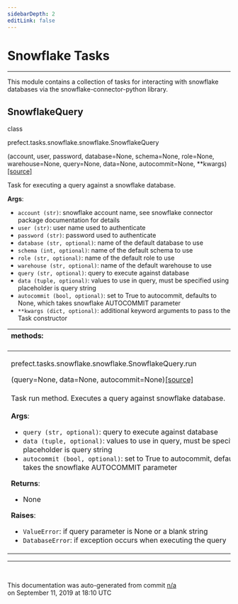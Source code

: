 ```yaml
---
sidebarDepth: 2
editLink: false
---
```

# Snowflake Tasks
---
This module contains a collection of tasks for interacting with snowflake databases via
the snowflake-connector-python library.
 ## SnowflakeQuery
 <div class='class-sig' id='prefect-tasks-snowflake-snowflake-snowflakequery'><p class="prefect-sig">class </p><p class="prefect-class">prefect.tasks.snowflake.snowflake.SnowflakeQuery</p>(account, user, password, database=None, schema=None, role=None, warehouse=None, query=None, data=None, autocommit=None, **kwargs)<span class="source"><a href="https://github.com/PrefectHQ/prefect/blob/master/src/prefect/tasks/snowflake/snowflake.py#L7">[source]</a></span></div>

Task for executing a query against a snowflake database.

**Args**:     <ul class="args"><li class="args">`account (str)`: snowflake account name, see snowflake connector          package documentation for details     </li><li class="args">`user (str)`: user name used to authenticate     </li><li class="args">`password (str)`: password used to authenticate     </li><li class="args">`database (str, optional)`: name of the default database to use     </li><li class="args">`schema (int, optional)`: name of the default schema to use     </li><li class="args">`role (str, optional)`: name of the default role to use     </li><li class="args">`warehouse (str, optional)`: name of the default warehouse to use     </li><li class="args">`query (str, optional)`: query to execute against database     </li><li class="args">`data (tuple, optional)`: values to use in query, must be specified using placeholder is query string     </li><li class="args">`autocommit (bool, optional)`: set to True to autocommit, defaults to None, which         takes snowflake AUTOCOMMIT parameter     </li><li class="args">`**kwargs (dict, optional)`: additional keyword arguments to pass to the         Task constructor</li></ul>

|methods: &nbsp;&nbsp;&nbsp;&nbsp;&nbsp;&nbsp;&nbsp;&nbsp;&nbsp;&nbsp;&nbsp;&nbsp;&nbsp;&nbsp;&nbsp;&nbsp;&nbsp;&nbsp;&nbsp;&nbsp;&nbsp;&nbsp;&nbsp;&nbsp;&nbsp;&nbsp;&nbsp;&nbsp;&nbsp;&nbsp;&nbsp;&nbsp;&nbsp;&nbsp;&nbsp;&nbsp;&nbsp;&nbsp;&nbsp;&nbsp;&nbsp;&nbsp;&nbsp;&nbsp;&nbsp;&nbsp;&nbsp;&nbsp;&nbsp;&nbsp;&nbsp;&nbsp;&nbsp;&nbsp;&nbsp;&nbsp;&nbsp;&nbsp;&nbsp;&nbsp;&nbsp;&nbsp;&nbsp;&nbsp;&nbsp;&nbsp;&nbsp;&nbsp;&nbsp;&nbsp;&nbsp;&nbsp;&nbsp;&nbsp;&nbsp;&nbsp;&nbsp;&nbsp;&nbsp;&nbsp;&nbsp;&nbsp;&nbsp;&nbsp;&nbsp;&nbsp;&nbsp;&nbsp;&nbsp;&nbsp;&nbsp;&nbsp;&nbsp;&nbsp;&nbsp;&nbsp;&nbsp;&nbsp;&nbsp;&nbsp;&nbsp;&nbsp;&nbsp;&nbsp;&nbsp;&nbsp;&nbsp;&nbsp;&nbsp;&nbsp;&nbsp;&nbsp;&nbsp;&nbsp;&nbsp;&nbsp;&nbsp;&nbsp;&nbsp;&nbsp;&nbsp;&nbsp;&nbsp;&nbsp;&nbsp;&nbsp;&nbsp;&nbsp;&nbsp;&nbsp;&nbsp;&nbsp;&nbsp;&nbsp;&nbsp;&nbsp;&nbsp;&nbsp;&nbsp;&nbsp;&nbsp;&nbsp;&nbsp;&nbsp;&nbsp;&nbsp;&nbsp;&nbsp;&nbsp;&nbsp;|
|:----|
 | <div class='method-sig' id='prefect-tasks-snowflake-snowflake-snowflakequery-run'><p class="prefect-class">prefect.tasks.snowflake.snowflake.SnowflakeQuery.run</p>(query=None, data=None, autocommit=None)<span class="source"><a href="https://github.com/PrefectHQ/prefect/blob/master/src/prefect/tasks/snowflake/snowflake.py#L54">[source]</a></span></div>
<p class="methods">Task run method. Executes a query against snowflake database.<br><br>**Args**:     <ul class="args"><li class="args">`query (str, optional)`: query to execute against database     </li><li class="args">`data (tuple, optional)`: values to use in query, must be specified using         placeholder is query string     </li><li class="args">`autocommit (bool, optional)`: set to True to autocommit, defaults to None         which takes the snowflake AUTOCOMMIT parameter</li></ul>**Returns**:     <ul class="args"><li class="args">None</li></ul>**Raises**:     <ul class="args"><li class="args">`ValueError`: if query parameter is None or a blank string     </li><li class="args">`DatabaseError`: if exception occurs when executing the query</li></ul></p>|

---
<br>


<p class="auto-gen">This documentation was auto-generated from commit <a href='https://github.com/PrefectHQ/prefect/commit/n/a'>n/a</a> </br>on September 11, 2019 at 18:10 UTC</p>